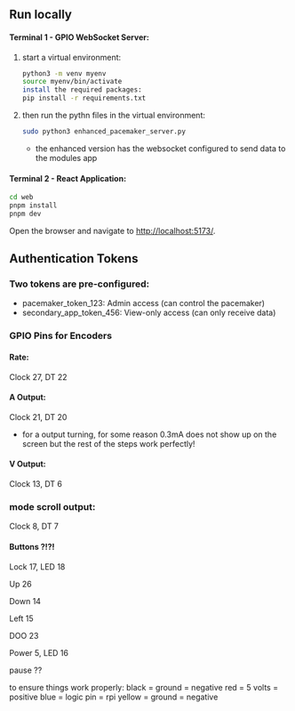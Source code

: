 ## Run locally

#### Terminal 1 - GPIO WebSocket Server:
1. start a virtual environment:
    ```bash
    python3 -m venv myenv
    source myenv/bin/activate
    install the required packages:
    pip install -r requirements.txt
    ```

2. then run the pythn files in the virtual environment:
    ```bash
    sudo python3 enhanced_pacemaker_server.py
    ```
    * the enhanced version has the websocket configured to send data to the modules app 



#### Terminal 2 - React Application:
```bash
cd web
pnpm install
pnpm dev
```
Open the browser and navigate to <http://localhost:5173/>. 


## Authentication Tokens
### Two tokens are pre-configured:

* pacemaker_token_123: Admin access (can control the pacemaker)
* secondary_app_token_456: View-only access (can only receive data)


### GPIO Pins for Encoders 

#### Rate:
Clock 27, DT 22


#### A Output: 
Clock 21, DT 20 
* for a output turning, for some reason 0.3mA does not show up on the screen but the rest of the steps work perfectly! 

#### V Output: 
Clock 13, DT 6

### mode scroll output:
Clock 8, DT 7

#### Buttons ?!?!

Lock 17, LED 18 

Up 26

Down 14

Left 15

DOO 23

Power 5, LED 16 

pause ??


to ensure things work properly: 
 black = ground = negative
 red = 5 volts = positive
 blue = logic pin = rpi
 yellow = ground = negative

